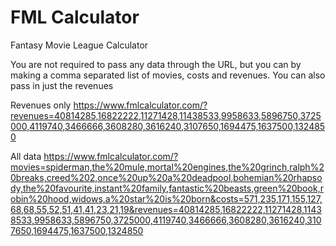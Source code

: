 # FML Calculator

Fantasy Movie League Calculator

You are not required to pass any data through the URL, but you can by making a comma separated list of movies, costs and revenues. You can also pass in just the revenues

Revenues only https://www.fmlcalculator.com/?revenues=40814285,16822222,11271428,11438533,9958633,5896750,3725000,4119740,3466666,3608280,3616240,3107650,1694475,1637500,1324850

All data https://www.fmlcalculator.com/?movies=spiderman,the%20mule,mortal%20engines,the%20grinch,ralph%20breaks,creed%202,once%20up%20a%20deadpool,bohemian%20rhapsody,the%20favourite,instant%20family,fantastic%20beasts,green%20book,robin%20hood,widows,a%20star%20is%20born&costs=571,235,171,155,127,68,68,55,52,51,41,41,23,21,19&revenues=40814285,16822222,11271428,11438533,9958633,5896750,3725000,4119740,3466666,3608280,3616240,3107650,1694475,1637500,1324850
